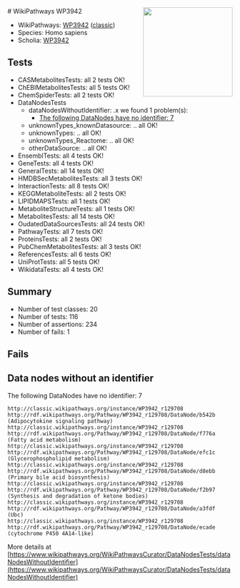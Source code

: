 <img style="float: right; width: 200px" src="https://upload.wikimedia.org/wikipedia/commons/thumb/8/83/Wplogo_with_text_500.png/640px-Wplogo_with_text_500.png" />
# WikiPathways WP3942

* WikiPathways: [WP3942](https://wikipathways.org/pathways/WP3942) ([classic](https://classic.wikipathways.org/instance/WP3942))
* Species: Homo sapiens
* Scholia: [WP3942](https://scholia.toolforge.org/wikipathways/WP3942)
## Tests
* CASMetabolitesTests: all 2 tests OK!
* ChEBIMetabolitesTests: all 5 tests OK!
* ChemSpiderTests: all 2 tests OK!
* DataNodesTests
    * dataNodesWithoutIdentifier: .x we found 1 problem(s):
        * [The following DataNodes have no identifier: 7](#d2d32fa6)
    * unknownTypes_knownDatasource: .. all OK!
    * unknownTypes: .. all OK!
    * unknownTypes_Reactome: .. all OK!
    * otherDataSource: .. all OK!
* EnsemblTests: all 4 tests OK!
* GeneTests: all 4 tests OK!
* GeneralTests: all 14 tests OK!
* HMDBSecMetabolitesTests: all 3 tests OK!
* InteractionTests: all 8 tests OK!
* KEGGMetaboliteTests: all 2 tests OK!
* LIPIDMAPSTests: all 1 tests OK!
* MetaboliteStructureTests: all 1 tests OK!
* MetabolitesTests: all 14 tests OK!
* OudatedDataSourcesTests: all 24 tests OK!
* PathwayTests: all 7 tests OK!
* ProteinsTests: all 2 tests OK!
* PubChemMetabolitesTests: all 3 tests OK!
* ReferencesTests: all 6 tests OK!
* UniProtTests: all 5 tests OK!
* WikidataTests: all 4 tests OK!


## Summary

* Number of test classes: 20
* Number of tests: 116
* Number of assertions: 234
* Number of fails: 1

## Fails

<a name="d2d32fa6" />

## Data nodes without an identifier

The following DataNodes have no identifier: 7
```
http://classic.wikipathways.org/instance/WP3942_r129708 http://rdf.wikipathways.org/Pathway/WP3942_r129708/DataNode/b542b (Adipocytokine signaling pathway)
http://classic.wikipathways.org/instance/WP3942_r129708 http://rdf.wikipathways.org/Pathway/WP3942_r129708/DataNode/f776a (Fatty acid metabolism)
http://classic.wikipathways.org/instance/WP3942_r129708 http://rdf.wikipathways.org/Pathway/WP3942_r129708/DataNode/efc1c (Glycerophospholipid metabolism)
http://classic.wikipathways.org/instance/WP3942_r129708 http://rdf.wikipathways.org/Pathway/WP3942_r129708/DataNode/d8ebb (Primary bile acid biosynthesis)
http://classic.wikipathways.org/instance/WP3942_r129708 http://rdf.wikipathways.org/Pathway/WP3942_r129708/DataNode/f2b97 (Synthesis and degradation of ketone bodies)
http://classic.wikipathways.org/instance/WP3942_r129708 http://rdf.wikipathways.org/Pathway/WP3942_r129708/DataNode/a3fdf (Ubc)
http://classic.wikipathways.org/instance/WP3942_r129708 http://rdf.wikipathways.org/Pathway/WP3942_r129708/DataNode/ecade (cytochrome P450 4A14-like)
```

More details at [https://www.wikipathways.org/WikiPathwaysCurator/DataNodesTests/dataNodesWithoutIdentifier](https://www.wikipathways.org/WikiPathwaysCurator/DataNodesTests/dataNodesWithoutIdentifier)

